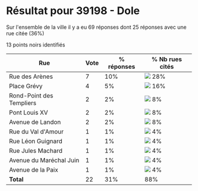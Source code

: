 # Résultat pour 39198 - Dole

Sur l'ensemble de la ville il y a eu 69 réponses dont 25 réponses avec une rue citée (36%)

13 points noirs identifiés

| Rue | Vote | % réponses | % Nb rues cités|
|-----|------|------------|----------------|
| Rue des Arènes | 7 | 10% | <img src="../../img/bar_28.gif" />&nbsp;28%|
| Place Grévy | 4 | 5% | <img src="../../img/bar_16.gif" />&nbsp;16%|
| Rond-Point des Templiers | 2 | 2% | <img src="../../img/bar_8.gif" />&nbsp;8%|
| Pont Louis XV | 2 | 2% | <img src="../../img/bar_8.gif" />&nbsp;8%|
| Avenue de Landon | 2 | 2% | <img src="../../img/bar_8.gif" />&nbsp;8%|
| Rue du Val d'Amour | 1 | 1% | <img src="../../img/bar_4.gif" />&nbsp;4%|
| Rue Léon Guignard | 1 | 1% | <img src="../../img/bar_4.gif" />&nbsp;4%|
| Rue Jules Machard | 1 | 1% | <img src="../../img/bar_4.gif" />&nbsp;4%|
| Avenue du Maréchal Juin | 1 | 1% | <img src="../../img/bar_4.gif" />&nbsp;4%|
| Avenue de la Paix | 1 | 1% | <img src="../../img/bar_4.gif" />&nbsp;4%|
| **Total** | 22 | 31% | 88%|
